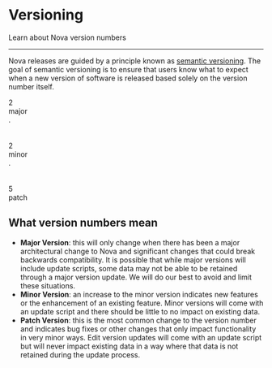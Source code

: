 # Versioning

Learn about Nova version numbers

---

Nova releases are guided by a principle known as [semantic versioning](http://semver.org). The goal of semantic versioning is to ensure that users know what to expect when a new version of software is released based solely on the version number itself.

<div class="flex items-center space-x-6">
  <div class="flex flex-col justify-center space-y-2">
    <div class="text-3xl font-bold text-center">2</div>
    <div class="w-full h-1 bg-blue-500 rounded-full"></div>
    <div class="text-xs uppercase tracking-wider text-gray-500 font-medium px-3">major</div>
  </div>
  <div class="flex flex-col justify-center">
    <div class="text-3xl font-bold text-center text-gray-500">.</div>
    <div class="h-1">&nbsp;</div>
    <div>&nbsp;</div>
  </div>
  <div class="flex flex-col justify-center space-y-2">
    <div class="text-3xl font-bold text-center">2</div>
    <div class="w-full h-1 bg-purple-500 rounded-full"></div>
    <div class="text-xs uppercase tracking-wider text-gray-500 font-medium px-3">minor</div>
  </div>
  <div class="flex flex-col justify-center">
    <div class="text-3xl font-bold text-center text-gray-500">.</div>
    <div class="h-1">&nbsp;</div>
    <div>&nbsp;</div>
  </div>
  <div class="flex flex-col justify-center space-y-2">
    <div class="text-3xl font-bold text-center">5</div>
    <div class="w-full h-1 bg-yellow-500 rounded-full"></div>
    <div class="text-xs uppercase tracking-wider text-gray-500 font-medium px-3">patch</div>
  </div>
</div>

## What version numbers mean

- **Major Version**: this will only change when there has been a major architectural change to Nova and significant changes that could break backwards compatibility. It is possible that while major versions will include update scripts, some data may not be able to be retained through a major version update. We will do our best to avoid and limit these situations.
- **Minor Version**: an increase to the minor version indicates new features or the enhancement of an existing feature. Minor versions will come with an update script and there should be little to no impact on existing data.
- **Patch Version**: this is the most common change to the version number and indicates bug fixes or other changes that only impact functionality in very minor ways. Edit version updates will come with an update script but will never impact existing data in a way where that data is not retained during the update process.
